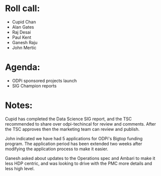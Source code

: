 # Roll call:
  * Cupid Chan
  * Alan Gates
  * Raj Desai
  * Paul Kent
  * Ganesh Raju
  * John Mertic

# Agenda:
  * ODPi sponsored projects launch
  * SIG Champion reports

# Notes:

Cupid has completed the Data Science SIG report, and the TSC recommended to share over odpi-techincal for review and comments. After the TSC approves then the marketing team can review and publish.

John indicated we have had 5 applications for ODPi's Bigtop funding program. The application period has been extended two weeks after modifying the application process to make it easier.

Ganesh asked about updates to the Operations spec and Ambari to make it less HDP centric, and was looking to drive with the PMC more details and less high level.